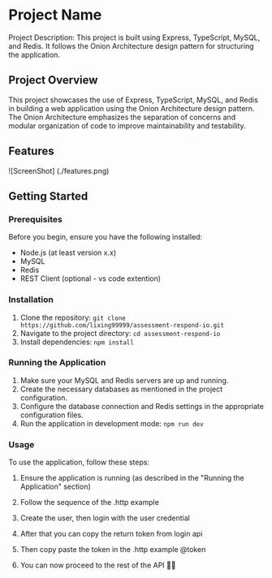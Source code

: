 # Project Name

Project Description: This project is built using Express, TypeScript, MySQL, and Redis. It follows the Onion Architecture design pattern for structuring the application.

## Project Overview

This project showcases the use of Express, TypeScript, MySQL, and Redis in building a web application using the Onion Architecture design pattern. The Onion Architecture emphasizes the separation of concerns and modular organization of code to improve maintainability and testability.

## Features

![ScreenShot] (./features.png)

## Getting Started

### Prerequisites

Before you begin, ensure you have the following installed:

- Node.js (at least version x.x)
- MySQL
- Redis
- REST Client (optional - vs code extention)

### Installation

1. Clone the repository: `git clone https://github.com/lixing99999/assessment-respond-io.git`
2. Navigate to the project directory: `cd assessment-respond-io`
3. Install dependencies: `npm install`

### Running the Application

1. Make sure your MySQL and Redis servers are up and running.
2. Create the necessary databases as mentioned in the project configuration.
3. Configure the database connection and Redis settings in the appropriate configuration files.
4. Run the application in development mode: `npm run dev`

### Usage

To use the application, follow these steps:

1. Ensure the application is running (as described in the "Running the Application" section)

2. Follow the sequence of the .http example

3. Create the user, then login with the user credential

4. After that you can copy the return token from login api

5. Then copy paste the token in the .http example @token

6. You can now proceed to the rest of the API 🎉🎉